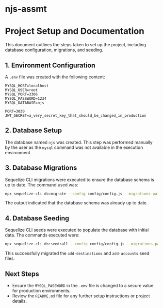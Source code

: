 # njs-assmt

# Project Setup and Documentation

This document outlines the steps taken to set up the project, including database configuration, migrations, and seeding.

## 1. Environment Configuration

A `.env` file was created with the following content:

```dotenv
MYSQL_HOST=localhost
MYSQL_USER=root
MYSQL_PORT=3306
MYSQL_PASSWORD=1234
MYSQL_DATABASE=njs

PORT=3030
JWT_SECRET=a_very_secret_key_that_should_be_changed_in_production
```

## 2. Database Setup

The database named `njs` was created. This step was performed manually by the user as the `mysql` command was not available in the execution environment.

## 3. Database Migrations

Sequelize CLI migrations were executed to ensure the database schema is up to date. The command used was:

```bash
npx sequelize-cli db:migrate --config config/config.js --migrations-path migrations
```

The output indicated that the database schema was already up to date.

## 4. Database Seeding

Sequelize CLI seeds were executed to populate the database with initial data. The commands executed were:

```bash
npx sequelize-cli db:seed:all --config config/config.js --migrations-path seeders
```

This successfully migrated the `add-destinations` and `add-accounts` seed files.

## Next Steps

- Ensure the `MYSQL_PASSWORD` in the `.env` file is changed to a secure value for production environments.
- Review the `README.md` file for any further setup instructions or project details.
